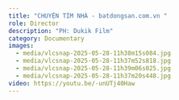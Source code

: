 ```yaml
---
title: "CHUYỆN TÌM NHÀ - batdongsan.com.vn "
role: Director
description: "PH: Dukik Film"
category: Documentary
images:
  - media/vlcsnap-2025-05-28-11h38m15s084.jpg
  - media/vlcsnap-2025-05-28-11h37m52s818.jpg
  - media/vlcsnap-2025-05-28-11h39m06s025.jpg
  - media/vlcsnap-2025-05-28-11h37m20s448.jpg
video: https://youtu.be/-unUTj40Haw
---
```

